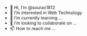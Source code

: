 - 👋 Hi, I’m @sourav1812
- 👀 I’m interested in Web Technology
- 🌱 I’m currently learning ...
- 💞️ I’m looking to collaborate on ...
- 📫 How to reach me ...

<!---
sourav1812/sourav1812 is a ✨ special ✨ repository because its `README.md` (this file) appears on your GitHub profile.
You can click the Preview link to take a look at your changes.
--->
